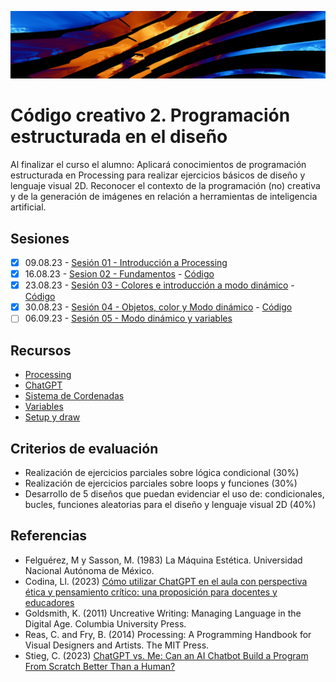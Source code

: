 ![portada](https://raw.githubusercontent.com/EmilioOcelotl/cc2-2024-1/main/img/banner.png)

# Código creativo 2. Programación estructurada en el diseño

Al finalizar el curso el alumno: Aplicará conocimientos de programación estructurada en Processing para realizar ejercicios básicos de diseño y lenguaje visual 2D. 
Reconocer el contexto de la programación (no) creativa y de la generación de imágenes en relación a herramientas de inteligencia artificial. 

## Sesiones

- [x] 09.08.23 - [Sesión 01 - Introducción a Processing](https://github.com/EmilioOcelotl/cc2-2024-1/blob/main/doc/s01.md) 
- [x] 16.08.23 - [Sesion 02 - Fundamentos](https://github.com/EmilioOcelotl/cc2-2024-1/blob/main/doc/s02.md) - [Código](https://gist.github.com/EmilioOcelotl/08a4acd32234c350b6b4a4da11d45630)
- [x] 23.08.23 - [Sesión 03 - Colores e introducción a modo dinámico](https://github.com/EmilioOcelotl/cc2-2024-1/blob/main/doc/s03.md) - [Código](https://gist.github.com/EmilioOcelotl/d1fed8211ea2b881caf57853779184c6)
- [x] 30.08.23 - [Sesión 04 - Objetos, color y Modo dinámico](https://github.com/EmilioOcelotl/cc2-2024-1/blob/main/doc/s04.md) - [Código](https://gist.github.com/EmilioOcelotl/a0a58d7fb8f4fd4baa7fccd1d1ab1f7b)
- [ ] 06.09.23 - [Sesión 05 - Modo dinámico y variables](https://github.com/EmilioOcelotl/cc2-2024-1/blob/main/doc/s05.md)

## Recursos 

- [Processing](https://processing.org/)
- [ChatGPT](https://chat.openai.com/)
- [Sistema de Cordenadas](https://processing.org/tutorials/coordinatesystemandshapes)
- [Variables](https://processing.org/examples/variables.html)
- [Setup y draw](https://processing.org/examples/setupdraw.html)

## Criterios de evaluación

- Realización de ejercicios parciales sobre lógica condicional (30%)
- Realización de ejercicios parciales sobre loops y funciones (30%)
- Desarrollo de 5 diseños que puedan evidenciar el uso de: condicionales, bucles, funciones aleatorias para el diseño y lenguaje visual 2D (40%) 

## Referencias

- Felguérez, M y Sasson, M. (1983) La Máquina Estética. Universidad Nacional Autónoma de México. 
- Codina, Ll. (2023) [Cómo utilizar ChatGPT en el aula con perspectiva ética y pensamiento crítico: una proposición para docentes y educadores](https://www.lluiscodina.com/chatgpt-educadores/)
- Goldsmith, K. (2011) Uncreative Writing: Managing Language in the Digital Age. Columbia University Press.
- Reas, C. and Fry, B. (2014) Processing: A Programming Handbook for Visual Designers and Artists. The MIT Press.
- Stieg, C. (2023) [ChatGPT vs. Me: Can an AI Chatbot Build a Program From Scratch Better Than a Human?](https://www.codecademy.com/resources/blog/chatgpt-vs-human-developer-coding-project/)